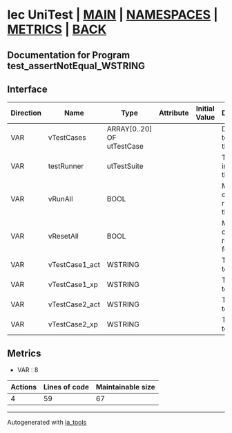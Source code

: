 # Iec UniTest | [MAIN] | [NAMESPACES] | [METRICS] | [BACK]  

## Documentation for Program test_assertNotEqual_WSTRING  

## Interface  

| Direction | Name | Type | Attribute | Initial Value | Documentation |
| --------- | ---- | ---- | --------- | ------------- | ------------- |
| VAR | vTestCases | ARRAY[0..20] OF utTestCase |  |  | Definition of all test cases for this POU |  
| VAR | testRunner | utTestSuite |  |  | Test Suite fb instance to run the tests |  
| VAR | vRunAll | BOOL |  |  | Manual command to run all tests for this POU |  
| VAR | vResetAll | BOOL |  |  | Manual command to reset all tests for this POU |  
| VAR | vTestCase1_act | WSTRING |  |  | Test data 1 of test case 1 |  
| VAR | vTestCase1_xp | WSTRING |  |  | Test data 2 of test case 1 |  
| VAR | vTestCase2_act | WSTRING |  |  | Test data 1 of test case 2 |  
| VAR | vTestCase2_xp | WSTRING |  |  | Test data 2 of test case 2 |  


## Metrics  

- VAR : 8

| Actions | Lines of code | Maintainable size |
| ------- | ------------- | ----------------- |
| 4 | 59 | 67 |

---
Autogenerated with [ia_tools](https://github.com/tkucic/ia_tools)  

[MAIN]: ../../../../index.md
[NAMESPACES]: ../../nsList.md
[METRICS]: ../../../metrics.md
[BACK]: ../nsMain.md
